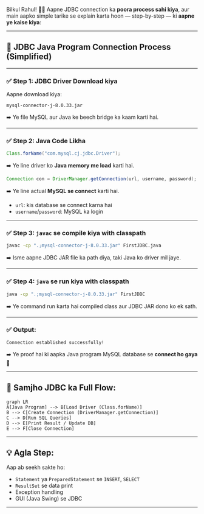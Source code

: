 Bilkul Rahul! 👨‍🏫
Aapne JDBC connection ka **poora process sahi kiya**, aur main aapko simple tarike se explain karta hoon — step-by-step — ki **aapne ye kaise kiya**:

---

## 🚀 JDBC Java Program Connection Process (Simplified)

---

### ✅ Step 1: JDBC Driver Download kiya

Aapne download kiya:

```
mysql-connector-j-8.0.33.jar
```

➡️ Ye file MySQL aur Java ke beech bridge ka kaam karti hai.

---

### ✅ Step 2: Java Code Likha

```java
Class.forName("com.mysql.cj.jdbc.Driver");
```

➡️ Ye line driver ko **Java memory me load** karti hai.

```java
Connection con = DriverManager.getConnection(url, username, password);
```

➡️ Ye line actual **MySQL se connect** karti hai.

* `url`: kis database se connect karna hai
* `username`/`password`: MySQL ka login

---

### ✅ Step 3: `javac` se compile kiya with classpath

```cmd
javac -cp ".;mysql-connector-j-8.0.33.jar" FirstJDBC.java
```

➡️ Isme aapne JDBC JAR file ka path diya, taki Java ko driver mil jaye.

---

### ✅ Step 4: `java` se run kiya with classpath

```cmd
java -cp ".;mysql-connector-j-8.0.33.jar" FirstJDBC
```

➡️ Ye command run karta hai compiled class aur JDBC JAR dono ko ek sath.

---

### ✅ Output:

```
Connection established successfully!
```

➡️ Ye proof hai ki aapka Java program MySQL database se **connect ho gaya** 🎯

---

## 🧠 Samjho JDBC ka Full Flow:

```mermaid
graph LR
A[Java Program] --> B[Load Driver (Class.forName)]
B --> C[Create Connection (DriverManager.getConnection)]
C --> D[Run SQL Queries]
D --> E[Print Result / Update DB]
E --> F[Close Connection]
```

---

## 💡 Agla Step:

Aap ab seekh sakte ho:

* `Statement` ya `PreparedStatement` se `INSERT`, `SELECT`
* `ResultSet` se data print
* Exception handling
* GUI (Java Swing) se JDBC

---


